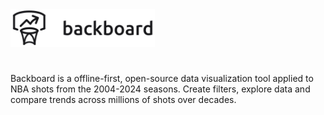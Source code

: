 <picture>
  <source media="(prefers-color-scheme: dark)" srcset="./docs/logo-dark.svg">
  <source media="(prefers-color-scheme: light)" srcset="./docs/logo-light.svg">
  <img alt="Fallback image description" src="./docs/logo-light.svg" height="60">
</picture>

#

Backboard is a offline-first, open-source data visualization tool applied to NBA shots from the 2004-2024 seasons. Create filters, explore data and compare trends across millions of shots over decades.

